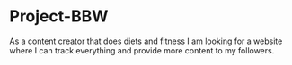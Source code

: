 # Project-BBW
As a content creator that does diets and fitness I am looking for a website where I can track everything and provide more content to my followers.
